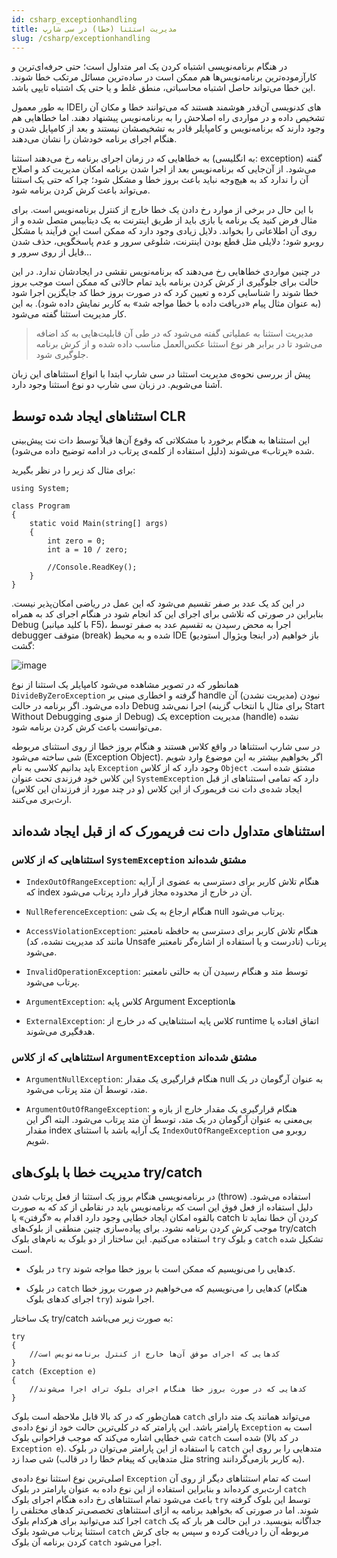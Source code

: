 ```yaml
---
id: csharp_exceptionhandling
title: مدیریت استثنا (خطا) در سی شارپ
slug: /csharp/exceptionhandling
---
```


در هنگام برنامه‌نویسی اشتباه کردن یک امر متداول است؛ حتی حرفه‌ای‌ترین و کارآزموده‌ترین برنامه‌نویس‌ها هم ممکن است در ساده‌ترین مسائل مرتکب خطا شوند. این خطا می‌تواند حاصل اشتباه محاسباتی، منطق غلط و یا حتی یک اشتباه تایپی باشد.

به طور معمول IDEهای کدنویسی آن‌قدر هوشمند هستند که می‌توانند خطا و مکان آن را تشخیص داده و در مواردی راه اصلاحش را به برنامه‌نویس پیشنهاد دهند. اما خطاهایی هم وجود دارند که برنامه‌نویس و کامپایلر قادر به تشخیصشان نیستند و بعد از کامپایل شدن و هنگام اجرای برنامه خودشان را نشان می‌دهند.

به خطاهایی که در زمان اجرای برنامه رخ می‌دهند استثنا (به انگلیسی: exception) گفته می‌شود. از آن‌جایی که برنامه‌نویس بعد از اجرا شدن برنامه امکان مدیریت کد و اصلاح آن را ندارد کد به هیچ‌وجه نباید باعث بروز خطا و مشکل شود؛ چرا که حتی یک استثنا می‌تواند باعث کرش کردن برنامه شود.

با این حال در برخی از موارد رخ دادن یک خطا خارج از کنترل برنامه‌نویس است. برای مثال فرض کنید یک برنامه یا بازی باید از طریق اینترنت به یک دیتابیس متصل شده و از روی آن اطلاعاتی را بخواند. دلایل زیادی وجود دارد که ممکن است این فرآیند با مشکل روبرو شود؛ دلایلی مثل قطع بودن اینترنت، شلوغی سرور و عدم پاسخگویی، حذف شدن فایل از روی سرور و…

در چنین مواردی خطاهایی رخ می‌دهند که برنامه‌نویس نقشی در ایجادشان ندارد. در این حالت برای جلوگیری از کرش کردن برنامه باید تمام حالاتی که ممکن است موجب بروز خطا شوند را شناسایی کرده و تعیین کرد که در صورت بروز خطا کد جایگزین اجرا شود (به عنوان مثال پیام «دریافت داده با خطا مواجه شد» به کاربر نمایش داده شود). به این کار مدیریت استثنا گفته می‌شود.

> مدیریت استثنا به عملیاتی گفته می‌شود که در طی آن قابلیت‌هایی به کد اضافه می‌شود تا در برابر هر نوع استثنا عکس‌العمل مناسب داده شده و از کرش برنامه جلوگیری شود.

پیش از بررسی نحوه‌ی مدیریت استثنا در سی شارپ ابتدا با انواع استثناهای این زبان آشنا می‌شویم. در زبان سی شارپ دو نوع استثنا وجود دارد.

## استثناهای ایجاد شده توسط CLR

این استثناها به هنگام برخورد با مشکلاتی که وقوع آن‌ها قبلاً توسط دات نت پیش‌بینی شده «پرتاب» می‌شوند (دلیل استفاده از کلمه‌ی پرتاب در ادامه توضیح داده می‌شود).

برای مثال کد زیر را در نظر بگیرید:

```clike
using System;

class Program
{
    static void Main(string[] args)
    {
        int zero = 0;
        int a = 10 / zero;
        
        //Console.ReadKey();
    }
}
```

در این کد یک عدد بر صفر تقسیم می‌شود که این عمل در ریاضی امکان‌پذیر نیست. بنابراین در صورتی که تلاشی برای اجرای این کد انجام شود در هنگام اجرای کد به همراه Debug (با کلید میانبر F5)، اجرا به محض رسیدن به تقسیم عدد به صفر توسط debugger متوقف (break) شده و به محیط IDE (در اینجا ویژوال استودیو) باز خواهیم گشت:

![image](/img/divide_by_zero_exception.png)

همانطور که در تصویر مشاهده می‌شود کامپایلر یک استثنا از نوع `DivideByZeroException` گرفته و اخطاری مبنی بر handle نبودن (مدیریت نشدن) آن داده می‌شود. اگر برنامه در حالت Debug اجرا نمی‌شد (برای مثال با انتخاب گزینه Start Without Debugging از منوی Debug) یک exception مدیریت (handle) نشده می‌توانست باعث کرش کردن برنامه شود.

در سی شارپ استثناها در واقع کلاس هستند و هنگام بروز خطا از روی استثنای مربوطه شی ساخته می‌شود (Exception Object). اگر بخواهیم بیشتر به این موضوع وارد شویم باید بدانیم کلاسی به نام `Exception` وجود دارد که از کلاس `Object` مشتق شده است. این کلاس خود فرزندی تحت عنوان `SystemException` دارد که تمامی استثناهای از قبل ایجاد شده‌ی دات نت فریمورک از این کلاس (و در چند مورد از فرزندان این کلاس) ارث‌بری می‌کنند.

## استثناهای متداول دات نت فریمورک که از قبل ایجاد شده‌اند

### استثناهایی که از کلاس `SystemException` مشتق شده‌اند

* `IndexOutOfRangeException`: هنگام تلاش کاربر برای دسترسی به عضوی از آرایه که index آن در خارج از محدوده مجاز قرار دارد پرتاب می‌شود.

* `NullReferenceException`: هنگام ارجاع به یک شی null پرتاب می‌شود.

* `AccessViolationException`: هنگام تلاش کاربر برای دسترسی به حافظه نامعتبر (مانند کد مدیریت نشده، کد Unsafe نادرست و یا استفاده از اشاره‌گر نامعتبر) پرتاب می‌شود.

* `InvalidOperationException`: توسط متد و هنگام رسیدن آن به حالتی نامعتبر پرتاب می‌شود.

* `ArgumentException`: کلاس پایه Argument Exceptionها

* `ExternalException`: کلاس پایه استثناهایی که در خارج از runtime اتفاق افتاده یا هدفگیری می‌شوند.

### استثناهایی که از کلاس `ArgumentException` مشتق شده‌اند

* `ArgumentNullException`: هنگام قرارگیری یک مقدار null به عنوان آرگومان در یک متد، توسط آن متد پرتاب می‌شود.

* `ArgumentOutOfRangeException`: هنگام قرارگیری یک مقدار خارج از بازه و بی‌معنی به عنوان آرگومان در یک متد، توسط آن متد پرتاب می‌شود. البته اگر این مقدار index یک آرایه باشد با استثنای `IndexOutOfRangeException` روبرو می شویم.

## مدیریت خطا با بلوک‌های try/catch

در برنامه‌نویسی هنگام بروز یک استثنا از فعل پرتاب شدن (throw) استفاده می‌شود. دلیل استفاده از فعل فوق این است که برنامه‌نویس باید در نقاطی از کد که به صورت بالقوه امکان ایجاد خطایی وجود دارد اقدام به «گرفتن» یا catch کردن آن خطا نماید تا موجب کرش کردن برنامه نشود. برای پیاده‌سازی چنین منطقی از بلوک‌های try/catch استفاده می‌کنیم. این ساختار از دو بلوک به نام‌های بلوک `try` و بلوک `catch` تشکیل شده است.

* در بلوک `try` کدهایی را می‌نویسیم که ممکن است با بروز خطا مواجه شوند.

* در بلوک `catch` کدهایی را می‌نویسیم که می‌خواهیم در صورت بروز خطا (هنگام اجرای کدهای بلوک `try`) اجرا شوند.

یک ساختار try/catch به صورت زیر می‌باشد:

```clike
try
{
    //کدهایی که اجرای موفق آن‌ها خارج از کنترل برنامه‌نویس است
}
catch (Exception e)
{
    //کدهایی که در صورت بروز خطا هنگام اجرای بلوک ترای اجرا می‌شوند
}
```

همان‌طور که در کد بالا قابل ملاحظه است بلوک `catch` می‌تواند همانند یک متد دارای پارامتر باشد. این پارامتر که در کلی‌ترین حالت خود از نوع داده‌ی `Exception` است به شی خطایی اشاره می‌کند که موجب فراخوانی بلوک `catch` شده است (در کد بالا `Exception e`). با استفاده از این پارامتر می‌توان در بلوک `catch` متدهایی را بر روی این شی صدا زد (مثل متدهایی که پیغام خطا را در قالب string به کاربر بازمی‌گردانند).

اصلی‌ترین نوع استثنا نوع داده‌ی `Exception` است که تمام استثناهای دیگر از روی آن ارث‌بری کرده‌اند و بنابراین استفاده از این نوع داده به عنوان پارامتر در بلوک `catch` باعث می‌شود تمام استثناهای رخ داده هنگام اجرای بلوک `try` توسط این بلوک گرفته شوند. اما در صورتی که بخواهید برنامه به ازای استثناهای تخصصی‌تر کدهای مختلفی را اجرا کند می‌توانید برای هرکدام بلوک `catch` جداگانه بنویسید. در این حالت هر بار که یک استثنا پرتاب می‌شود بلوک `catch` مربوطه آن را دریافت کرده و سپس به جای کرش کردن برنامه آن بلوک `catch` اجرا می‌شود.